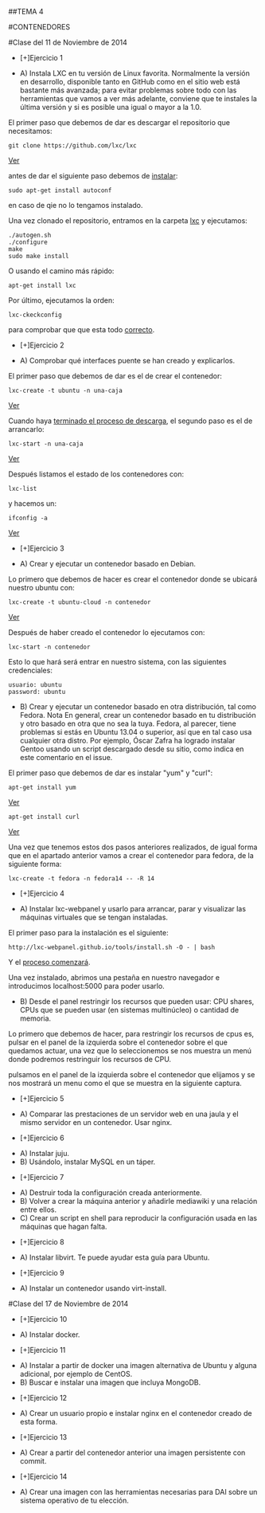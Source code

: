 ##TEMA 4

#CONTENEDORES

#Clase del 11 de Noviembre de 2014
* [+]Ejercicio 1
 - A) Instala LXC en tu versión de Linux favorita. Normalmente la versión en desarrollo, disponible tanto en GitHub como en el sitio web está bastante más avanzada; para evitar problemas sobre todo con las herramientas que vamos a ver más adelante, conviene que te instales la última versión y si es posible una igual o mayor a la 1.0.
 

El primer paso que debemos de dar es descargar el repositorio que necesitamos:

    git clone https://github.com/lxc/lxc

[Ver](https://www.dropbox.com/s/n79xrse4hj2x9w8/Captura%20de%20pantalla%202014-11-24%20a%20la%28s%29%2016.42.29.png?dl=0)

antes de dar el siguiente paso debemos de [instalar](https://www.dropbox.com/s/ui4jtx43m7n4zjq/Captura%20de%20pantalla%202014-11-24%20a%20la%28s%29%2016.46.07.png?dl=0):

    sudo apt-get install autoconf

 en caso de qie no lo tengamos instalado.
 
Una vez clonado el repositorio, entramos en la carpeta [lxc](https://www.dropbox.com/s/72mklpy821318r0/Captura%20de%20pantalla%202014-11-24%20a%20la%28s%29%2016.43.55.png?dl=0) y ejecutamos:

    ./autogen.sh
    ./configure
    make
    sudo make install

O usando el camino más rápido:

    apt-get install lxc

Por último, ejecutamos la orden:

    lxc-ckeckconfig

para comprobar que que esta todo [correcto](https://www.dropbox.com/s/dky9bs7vyr97mfe/Captura%20de%20pantalla%202014-11-24%20a%20la%28s%29%2016.57.13.png?dl=0).


* [+]Ejercicio 2
 - A) Comprobar qué interfaces puente se han creado y explicarlos.

 
El primer paso que debemos de dar es el de crear el contenedor:

    lxc-create -t ubuntu -n una-caja

[Ver](https://www.dropbox.com/s/dnwbr2ju8e5zux1/Captura%20de%20pantalla%202014-11-24%20a%20la%28s%29%2017.06.42.png?dl=0)

Cuando haya [terminado el proceso de descarga](https://www.dropbox.com/s/9sq5fvfv49s8qyp/Captura%20de%20pantalla%202014-11-24%20a%20la%28s%29%2017.19.26.png?dl=0), el segundo paso es el de arrancarlo:

    lxc-start -n una-caja
 
[Ver](https://www.dropbox.com/s/51erhhvx3l8zczb/Captura%20de%20pantalla%202014-11-24%20a%20la%28s%29%2017.24.36.png?dl=0)

Después listamos el estado de los contenedores con:

    lxc-list

y hacemos un:

    ifconfig -a

 [Ver](https://www.dropbox.com/s/erl3hkfbcrusp11/Captura%20de%20pantalla%202014-11-24%20a%20la%28s%29%2017.45.52.png?dl=0)

* [+]Ejercicio 3
 - A) Crear y ejecutar un contenedor basado en Debian.

Lo primero que debemos de hacer es crear el contenedor donde se ubicará nuestro ubuntu con:

    lxc-create -t ubuntu-cloud -n contenedor

[Ver](https://www.dropbox.com/s/euhhnsrk82p5p5i/Captura%20de%20pantalla%202014-11-25%20a%20la%28s%29%2011.22.44.png?dl=0)

Después de haber creado el contenedor lo ejecutamos con:

    lxc-start -n contenedor 
 
Esto lo que hará será entrar en nuestro sistema, con las siguientes credenciales:

    usuario: ubuntu
    password: ubuntu


 - B) Crear y ejecutar un contenedor basado en otra distribución, tal como Fedora. Nota En general, crear un contenedor basado en tu distribución y otro basado en otra que no sea la tuya. Fedora, al parecer, tiene problemas si estás en Ubuntu 13.04 o superior, así que en tal caso usa cualquier otra distro. Por ejemplo, Óscar Zafra ha logrado instalar Gentoo usando un script descargado desde su sitio, como indica en este comentario en el issue.

El primer paso que debemos de dar es instalar "yum" y "curl":

    apt-get install yum

[Ver](https://www.dropbox.com/s/lx8l9lh134yy46b/Captura%20de%20pantalla%202014-11-25%20a%20la%28s%29%2011.41.05.png?dl=0)

    apt-get install curl

[Ver](https://www.dropbox.com/s/89kusd6bpe997fw/Captura%20de%20pantalla%202014-11-25%20a%20la%28s%29%2011.43.30.png?dl=0)

Una vez que tenemos estos dos pasos anteriores realizados, de igual forma que en el apartado anterior vamos a crear el contenedor para fedora, de la siguiente forma:

    lxc-create -t fedora -n fedora14 -- -R 14

* [+]Ejercicio 4
 - A) Instalar lxc-webpanel y usarlo para arrancar, parar y visualizar las máquinas virtuales que se tengan instaladas.

El primer paso para la instalación es el siguiente:

    http://lxc-webpanel.github.io/tools/install.sh -O - | bash

Y el [proceso comenzará](https://www.dropbox.com/s/xer4ilypjpeme9h/Captura%20de%20pantalla%202014-11-25%20a%20la%28s%29%2011.59.59.png?dl=0).

Una vez instalado, abrimos una pestaña en nuestro navegador e introducimos localhost:5000 para poder usarlo.

 - B) Desde el panel restringir los recursos que pueden usar: CPU shares, CPUs que se pueden usar (en sistemas multinúcleo) o cantidad de memoria.

Lo primero que debemos de hacer, para restringir los recursos de cpus es, pulsar en el panel de la izquierda sobre el contenedor sobre el que quedamos actuar, una vez que lo seleccionemos se nos muestra un menú donde podremos restringuir los recursos de CPU.


pulsamos en el panel de la izquierda sobre el contenedor que elijamos y se nos mostrará un menu como el que se muestra en la siguiente captura.


* [+]Ejercicio 5
 - A) Comparar las prestaciones de un servidor web en una jaula y el mismo servidor en un contenedor. Usar nginx.

* [+]Ejercicio 6
 - A) Instalar juju.
 - B) Usándolo, instalar MySQL en un táper.

* [+]Ejercicio 7
 - A) Destruir toda la configuración creada anteriormente.
 - B) Volver a crear la máquina anterior y añadirle mediawiki y una relación entre ellos.
 - C) Crear un script en shell para reproducir la configuración usada en las máquinas que hagan falta.
 
* [+]Ejercicio 8
 - A) Instalar libvirt. Te puede ayudar esta guía para Ubuntu.

* [+]Ejercicio 9
 - A) Instalar un contenedor usando virt-install.

#Clase del 17 de Noviembre de 2014
* [+]Ejercicio 10
 - A) Instalar docker.

* [+]Ejercicio 11
 - A) Instalar a partir de docker una imagen alternativa de Ubuntu y alguna adicional, por ejemplo de CentOS.
 - B) Buscar e instalar una imagen que incluya MongoDB.

* [+]Ejercicio 12
 - A) Crear un usuario propio e instalar nginx en el contenedor creado de esta forma.

* [+]Ejercicio 13
 - A) Crear a partir del contenedor anterior una imagen persistente con commit.

* [+]Ejercicio 14
 - A) Crear una imagen con las herramientas necesarias para DAI sobre un sistema operativo de tu elección.
